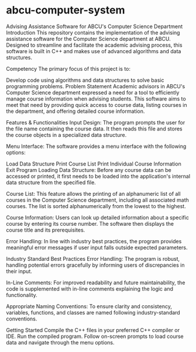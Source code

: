 # abcu-computer-system

Advising Assistance Software for ABCU's Computer Science Department
Introduction
This repository contains the implementation of the advising assistance software for the Computer Science department at ABCU. Designed to streamline and facilitate the academic advising process, this software is built in C++ and makes use of advanced algorithms and data structures.

Competency
The primary focus of this project is to:

Develop code using algorithms and data structures to solve basic programming problems.
Problem Statement
Academic advisors in ABCU's Computer Science department expressed a need for a tool to efficiently manage course information when advising students. This software aims to meet that need by providing quick access to course data, listing courses in the department, and offering detailed course information.

Features & Functionalities
Input Design: The program prompts the user for the file name containing the course data. It then reads this file and stores the course objects in a specialized data structure.

Menu Interface: The software provides a menu interface with the following options:

Load Data Structure
Print Course List
Print Individual Course Information
Exit Program
Loading Data Structure: Before any course data can be accessed or printed, it first needs to be loaded into the application's internal data structure from the specified file.

Course List: This feature allows the printing of an alphanumeric list of all courses in the Computer Science department, including all associated math courses. The list is sorted alphanumerically from the lowest to the highest.

Course Information: Users can look up detailed information about a specific course by entering its course number. The software then displays the course title and its prerequisites.

Error Handling: In line with industry best practices, the program provides meaningful error messages if user input falls outside expected parameters.

Industry Standard Best Practices
Error Handling: The program is robust, handling potential errors gracefully by informing users of discrepancies in their input.

In-Line Comments: For improved readability and future maintainability, the code is supplemented with in-line comments explaining the logic and functionality.

Appropriate Naming Conventions: To ensure clarity and consistency, variables, functions, and classes are named following industry-standard conventions.

Getting Started
Compile the C++ files in your preferred C++ compiler or IDE.
Run the compiled program.
Follow on-screen prompts to load course data and navigate through the menu options.
